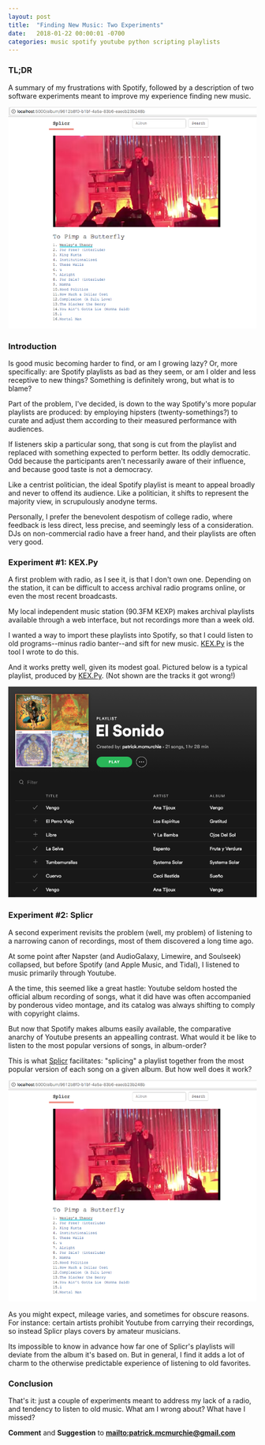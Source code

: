 ```yaml
---
layout: post
title:  "Finding New Music: Two Experiments"
date:   2018-01-22 00:00:01 -0700
categories: music spotify youtube python scripting playlists
---
```


### TL;DR

A summary of my frustrations with Spotify, followed by a description of two software experiments meant to improve my experience finding new music.

<img src="/assets/the-problem-with-spotify/splicr-screenshot.png">

### Introduction

Is good music becoming harder to find, or am I growing lazy? Or, more specifically: are Spotify playlists as bad as they seem, or am I older and less receptive to new things? Something is definitely wrong, but what is to blame?

Part of the problem, I've decided, is down to the way Spotify's more popular playlists are produced: by employing hipsters (twenty-somethings?) to curate and adjust them according to their measured performance with audiences.

If listeners skip a particular song, that song is cut from the playlist and replaced with something expected to perform better. Its oddly democratic. Odd because the participants aren't necessarily aware of their influence, and because good taste is not a democracy.

Like a centrist politician, the ideal Spotify playlist is meant to appeal broadly and never to offend its audience. Like a politician, it shifts to represent the majority view, in scrupulously anodyne terms.

Personally, I prefer the benevolent despotism of college radio, where feedback is less direct, less precise, and seemingly less of a consideration. DJs on non-commercial radio have a freer hand, and their playlists are often very good. 

### Experiment #1: KEX.Py

A first problem with radio, as I see it, is that I don't own one. Depending on the station, it can be difficult to access archival radio programs online, or even the most recent broadcasts.

My local independent music station (90.3FM KEXP) makes archival playlists available through a web interface, but not recordings more than a week old. 

I wanted a way to import these playlists into Spotify, so that I could listen to old programs--minus radio banter--and sift for new music. [KEX.Py](https://github.com/28mm/KEX.Py) is the tool I wrote to do this.

And it works pretty well, given its modest goal. Pictured below is a typical playlist, produced by [KEX.Py](https://github.com/28mm/KEX.Py). (Not shown are the tracks it got wrong!)


<img src="/assets/the-problem-with-spotify/spotify-screenshot.png">

### Experiment #2: Splicr

A second experiment revisits the problem (well, my problem) of listening to a narrowing canon of recordings, most of them discovered a long time ago.

At some point after Napster (and AudioGalaxy, Limewire, and Soulseek) collapsed, but before Spotify (and Apple Music, and Tidal), I listened to music primarily through Youtube. 

A the time, this seemed like a great hastle: Youtube seldom hosted the official album recording of songs, what it did have was often accompanied by ponderous video montage, and its catalog was always shifting to comply with copyright claims.

But now that Spotify makes albums easily available, the comparative anarchy of Youtube presents an appealling contrast. What would it be like to listen to the most popular versions of songs, in album-order?

This is what [Splicr](https://github.com/28mm/Splicr) facilitates: "splicing" a playlist together from the most popular version of each song on a given album. But how well does it work?

<img src="/assets/the-problem-with-spotify/splicr-screenshot.png">

As you might expect, mileage varies, and sometimes for obscure reasons. For instance: certain artists prohibit Youtube from carrying their recordings, so instead Splicr plays covers by amateur musicians. 

Its impossible to know in advance how far one of Splicr's playlists will deviate from the album it's based on. But in general, I find it adds a lot of charm to the otherwise predictable experience of listening to old favorites. 

### Conclusion

That's it: just a couple of experiments meant to address my lack of a radio, and tendency to listen to old music. What am I wrong about? What have I missed?

**Comment** and **Suggestion** to **<mailto:patrick.mcmurchie@gmail.com>**